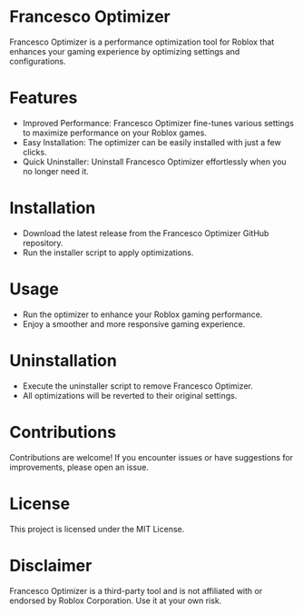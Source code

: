 # Francesco Optimizer

Francesco Optimizer is a performance optimization tool for Roblox that enhances your gaming experience by optimizing settings and configurations.

# Features

- Improved Performance: Francesco Optimizer fine-tunes various settings to maximize performance on your Roblox games.
- Easy Installation: The optimizer can be easily installed with just a few clicks.
- Quick Uninstaller: Uninstall Francesco Optimizer effortlessly when you no longer need it.

# Installation

- Download the latest release from the Francesco Optimizer GitHub repository.
- Run the installer script to apply optimizations.

# Usage

- Run the optimizer to enhance your Roblox gaming performance.
- Enjoy a smoother and more responsive gaming experience.

# Uninstallation

- Execute the uninstaller script to remove Francesco Optimizer.
- All optimizations will be reverted to their original settings.

# Contributions

Contributions are welcome! If you encounter issues or have suggestions for improvements, please open an issue.

# License

This project is licensed under the MIT License.

# Disclaimer

Francesco Optimizer is a third-party tool and is not affiliated with or endorsed by Roblox Corporation. Use it at your own risk.
